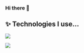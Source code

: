 ### Hi there 👋

## ✨ Technologies I use...

![](https://skillicons.dev/icons?i=js,html,css,wasm,bash,c,cloudflare,discord,docker,firebase,git,github,gitlab,java,linux,mysql,nodejs,ps,raspberrypi,stackoverflow,svelte,ts,vscode,vue)

![](https://github-readme-stats.vercel.app/api/top-langs/?username=eNiiju&hide=html&langs_count=6&theme=nightowl&hide_border=false&include_all_commits=false&count_private=false&layout=compact)
